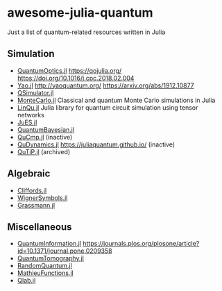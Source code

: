 # awesome-julia-quantum
Just a list of quantum-related resources written in Julia

## Simulation

- [QuantumOptics.jl](https://github.com/qojulia/QuantumOptics.jl) https://qojulia.org/ https://doi.org/10.1016/j.cpc.2018.02.004
- [Yao.jl](https://github.com/QuantumBFS/Yao.jl) http://yaoquantum.org/ https://arxiv.org/abs/1912.10877
- [QSimulator.jl](https://github.com/BBN-Q/QSimulator.jl)
- [MonteCarlo.jl](https://github.com/crstnbr/MonteCarlo.jl) Classical and quantum Monte Carlo simulations in Julia
- [LinQu.jl](https://github.com/YiqingZhouKelly/LinQu.jl) Julia library for quantum circuit simulation using tensor networks
- [JuES.jl](https://github.com/mdav2/JuES.jl)
- [QuantumBayesian.jl](https://github.com/justindressel/QuantumBayesian.jl)
- [QuCmp.jl](https://github.com/JuliaQuantum/QuCmp.jl) (inactive)
- [QuDynamics.jl](https://github.com/JuliaQuantum/QuDynamics.jl) https://juliaquantum.github.io/ (inactive)
- [QuTiP.jl](https://github.com/goropikari/QuTiP.jl) (archived)

## Algebraic

- [Cliffords.jl](https://github.com/BBN-Q/Cliffords.jl)
- [WignerSymbols.jl](https://github.com/Jutho/WignerSymbols.jl)
- [Grassmann.jl](https://github.com/chakravala/Grassmann.jl)

## Miscellaneous

- [QuantumInformation.jl](https://github.com/iitis/QuantumInformation.jl) https://journals.plos.org/plosone/article?id=10.1371/journal.pone.0209358
- [QuantumTomography.jl](https://github.com/BBN-Q/QuantumTomography.jl)
- [RandomQuantum.jl](https://github.com/BBN-Q/RandomQuantum.jl)
- [MathieuFunctions.jl](https://github.com/BBN-Q/MathieuFunctions.jl)
- [Qlab.jl](https://github.com/BBN-Q/Qlab.jl)
